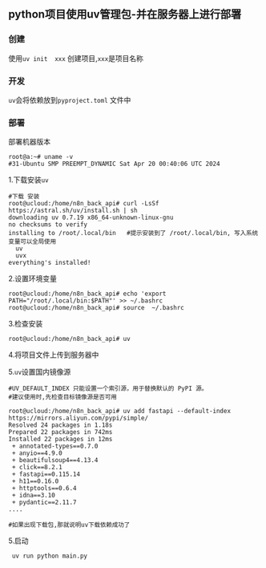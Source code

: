 ## python项目使用uv管理包-并在服务器上进行部署



### 创建

使用`uv init  xxx` 创建项目,`xxx`是项目名称

### 开发

`uv`会将依赖放到`pyproject.toml` 文件中

### 部署

部署机器版本

```
root@a:~# uname -v
#31-Ubuntu SMP PREEMPT_DYNAMIC Sat Apr 20 00:40:06 UTC 2024

```

1.下载安装`uv`

```
#下载 安装
root@ucloud:/home/n8n_back_api# curl -LsSf https://astral.sh/uv/install.sh | sh
downloading uv 0.7.19 x86_64-unknown-linux-gnu
no checksums to verify
installing to /root/.local/bin   #提示安装到了 /root/.local/bin, 写入系统变量可以全局使用
  uv
  uvx
everything's installed!  

```

2.设置环境变量

```
root@ucloud:/home/n8n_back_api# echo 'export PATH="/root/.local/bin:$PATH"' >> ~/.bashrc
root@ucloud:/home/n8n_back_api# source  ~/.bashrc
```

3.检查安装

```
root@ucloud:/home/n8n_back_api# uv
```

4.将项目文件上传到服务器中

5.`uv`设置国内镜像源

```
#UV_DEFAULT_INDEX 只能设置一个索引源，用于替换默认的 PyPI 源。
#建议使用时,先检查目标镜像源是否可用

root@ucloud:/home/n8n_back_api# uv add fastapi --default-index https://mirrors.aliyun.com/pypi/simple/
Resolved 24 packages in 1.18s
Prepared 22 packages in 742ms
Installed 22 packages in 12ms
 + annotated-types==0.7.0
 + anyio==4.9.0
 + beautifulsoup4==4.13.4
 + click==8.2.1
 + fastapi==0.115.14
 + h11==0.16.0
 + httptools==0.6.4
 + idna==3.10
 + pydantic==2.11.7
....

#如果出现下载包,那就说明uv下载依赖成功了

```





5.启动

```
 uv run python main.py
```

